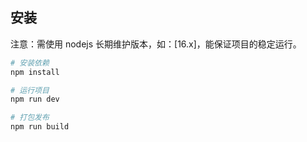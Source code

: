 ## 安装
注意：需使用 nodejs 长期维护版本，如：[16.x]，能保证项目的稳定运行。

```bash
# 安装依赖
npm install

# 运行项目
npm run dev

# 打包发布
npm run build
```


